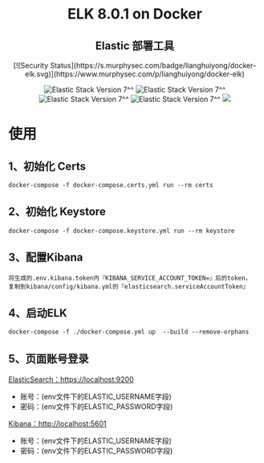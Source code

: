 <h1 align="center">ELK 8.0.1 on <b>Docker</b></h1>
<h2 align="center">Elastic 部署工具</h2>

<p align="center">
   <a>
      [![Security Status](https://s.murphysec.com/badge/lianghuiyong/docker-elk.svg)](https://www.murphysec.com/p/lianghuiyong/docker-elk)
   </a>
</p>

<p align="center">
   <a>
      <img src="https://img.shields.io/badge/ElasticSearch-8.0.1-blue?style=flat&logo=ElasticSearch" alt="Elastic Stack Version 7^^">
   </a>
   <a>
      <img src="https://img.shields.io/badge/Kibana-8.0.1-blue?style=flat&logo=Kibana" alt="Elastic Stack Version 7^^">
   </a>
   <a>
      <img src="https://img.shields.io/badge/Logstash-8.0.1-blue?style=flat&logo=Logstash" alt="Elastic Stack Version 7^^">
   </a>
   <a>
      <img src="https://img.shields.io/badge/FileBeat-8.0.1-blue?style=flat&logo=ElasticSearch" alt="Elastic Stack Version 7^^">
   </a>
   <a href="./LICENSE">
      <img src="https://img.shields.io/badge/license-MIT-blue.svg">
   </a>
</p>

# 使用
## 1、初始化 Certs
```shell
docker-compose -f docker-compose.certs.yml run --rm certs
```
## 2、初始化 Keystore
```shell
docker-compose -f docker-compose.keystore.yml run --rm keystore
```
## 3、配置Kibana
```
将生成的.env.kibana.token内『KIBANA_SERVICE_ACCOUNT_TOKEN=』后的token， 
复制到kibana/config/kibana.yml的『elasticsearch.serviceAccountToken』
```

## 4、启动ELK
```shell
docker-compose -f ./docker-compose.yml up  --build --remove-orphans
```
## 5、页面账号登录
[ElasticSearch：https://localhost:9200](https://localhost:9200/)
- 账号：(env文件下的ELASTIC_USERNAME字段)
- 密码：(env文件下的ELASTIC_PASSWORD字段)

[Kibana：http://localhost:5601](http://localhost:5601/)
- 账号：(env文件下的ELASTIC_USERNAME字段)
- 密码：(env文件下的ELASTIC_PASSWORD字段)

